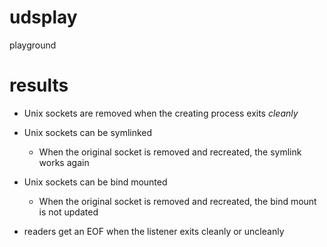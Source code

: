 # udsplay
playground

# results

- Unix sockets are removed when the creating process exits *cleanly*
- Unix sockets can be symlinked
  - When the original socket is removed and recreated, the symlink works again
- Unix sockets can be bind mounted
  - When the original socket is removed and recreated, the bind mount is not updated


- readers get an EOF when the listener exits cleanly or uncleanly
